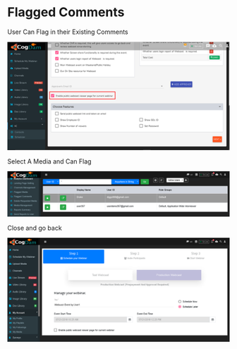 # Flagged Comments

User Can Flag in their Existing Comments

![](../.gitbook/assets/image%20%2863%29.png)

Select A Media and Can Flag

![](../.gitbook/assets/image%20%28267%29.png)

Close and go back

![](../.gitbook/assets/image%20%28261%29.png)



